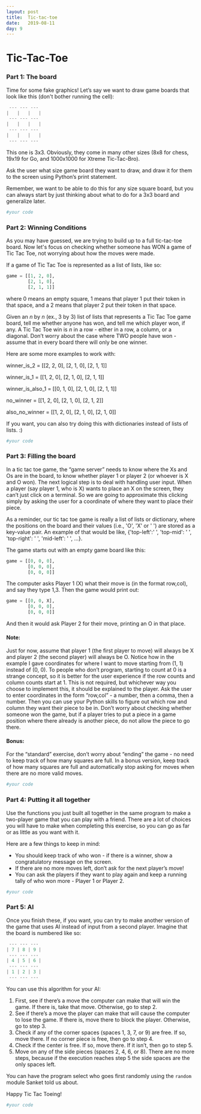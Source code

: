 ```yaml
---
layout: post
title:  Tic-tac-toe
date:   2019-08-11
day: 9
---
```



# Tic-Tac-Toe

### Part 1: The board

Time for some fake graphics! Let’s say we want to draw game boards that look like this (don't bother running the cell):


```python
 --- --- --- 
|   |   |   | 
 --- --- ---  
|   |   |   | 
 --- --- ---  
|   |   |   | 
 --- --- --- 
```

This one is 3x3. Obviously, they come in many other sizes (8x8 for chess, 19x19 for Go, and 1000x1000 for Xtreme Tic-Tac-Bro).

Ask the user what size game board they want to draw, and draw it for them to the screen using Python’s print statement.

Remember, we want to be able to do this for any size square board, but you can always start by just thinking about what to do for a 3x3 board and generalize later.


```python
#your code
```

### Part 2: Winning Conditions

As you may have guessed, we are trying to build up to a full tic-tac-toe board. Now let's focus on checking whether someone has WON a game of Tic Tac Toe, not worrying about how the moves were made.

If a game of Tic Tac Toe is represented as a list of lists, like so:


```python
game = [[1, 2, 0],
        [2, 1, 0],
        [2, 1, 1]]
```

where 0 means an empty square, 1 means that player 1 put their token in that space, and a 2 means that player 2 put their token in that space.

Given an $n$ by $n$ (ex., 3 by 3) list of lists that represents a Tic Tac Toe game board, tell me whether anyone has won, and tell me which player won, if any. A Tic Tac Toe win is $n$ in a row - either in a row, a column, or a diagonal. Don’t worry about the case where TWO people have won - assume that in every board there will only be one winner.

Here are some more examples to work with:

winner_is_2 = [[2, 2, 0],
	[2, 1, 0],
	[2, 1, 1]]

winner_is_1 = [[1, 2, 0],
	[2, 1, 0],
	[2, 1, 1]]

winner_is_also_1 = [[0, 1, 0],
	[2, 1, 0],
	[2, 1, 1]]

no_winner = [[1, 2, 0],
	[2, 1, 0],
	[2, 1, 2]]

also_no_winner = [[1, 2, 0],
	[2, 1, 0],
	[2, 1, 0]]

If you want, you can also try doing this with dictionaries instead of lists of lists. :)


```python
#your code
```

### Part 3: Filling the board

In a tic tac toe game, the “game server” needs to know where the Xs and Os are in the board, to know whether player 1 or player 2 (or whoever is X and O won). The next logical step is to deal with handling user input. When a player (say player 1, who is X) wants to place an X on the screen, they can’t just click on a terminal. So we are going to approximate this clicking simply by asking the user for a coordinate of where they want to place their piece.

As a reminder, our tic tac toe game is really a list of lists or dictionary, where the positions on the board and their values (i.e., 'O', 'X' or ' ') are stored as a key-value pair. An example of that would be like, {'top-left':' ', 'top-mid': ' ', 'top-right': ' ', 'mid-left': ' ', ...}.  

The game starts out with an empty game board like this:


```python
game = [[0, 0, 0],
        [0, 0, 0],
        [0, 0, 0]]
```

The computer asks Player 1 (X) what their move is (in the format row,col), and say they type 1,3. Then the game would print out:


```python
game = [[0, 0, X],
        [0, 0, 0],
        [0, 0, 0]]
```

And then it would ask Player 2 for their move, printing an O in that place.

#### Note:

Just for now, assume that player 1 (the first player to move) will always be X and player 2 (the second player) will always be O.
    Notice how in the example I gave coordinates for where I want to move starting from (1, 1) instead of (0, 0). To people who don’t program, starting to count at 0 is a strange concept, so it is better for the user experience if the row counts and column counts start at 1. This is not required, but whichever way you choose to implement this, it should be explained to the player.
    Ask the user to enter coordinates in the form “row,col” - a number, then a comma, then a number. Then you can use your Python skills to figure out which row and column they want their piece to be in.
    Don’t worry about checking whether someone won the game, but if a player tries to put a piece in a game position where there already is another piece, do not allow the piece to go there.

#### Bonus:

For the “standard” exercise, don’t worry about “ending” the game - no need to keep track of how many squares are full. In a bonus version, keep track of how many squares are full and automatically stop asking for moves when there are no more valid moves.


```python
#your code
```

### Part 4: Putting it all together

Use the functions you just built all together in the same program to make a two-player game that you can play with a friend. There are a lot of choices you will have to make when completing this exercise, so you can go as far or as little as you want with it.

Here are a few things to keep in mind:
- You should keep track of who won - if there is a winner, show a congratulatory message on the screen.
- If there are no more moves left, don’t ask for the next player’s move!
- You can ask the players if they want to play again and keep a running tally of who won more - Player 1 or Player 2.


```python
#your code
```

### Part 5: AI

Once you finish these, if you want, you can try to make another version of the game that uses AI instead of input from a second player. Imagine that the board is numbered like so:


```python
 --- --- --- 
| 7 | 8 | 9 | 
 --- --- ---  
| 4 | 5 | 6 | 
 --- --- ---  
| 1 | 2 | 3 | 
 --- --- --- 
```

You can use this algorithm for your AI:

1. First, see if there’s a move the computer can make that will win the game. If there is, take that move. Otherwise, go to step 2.
2. See if there’s a move the player can make that will cause the computer to lose the game. If there is, move there to block the player. Otherwise, go to step 3.
3. Check if any of the corner spaces (spaces 1, 3, 7, or 9) are free. If so, move there. If no corner piece is free, then go to step 4.
4. Check if the center is free. If so, move there. If it isn’t, then go to step 5.
5. Move on any of the side pieces (spaces 2, 4, 6, or 8). There are no more steps, because if the execution reaches step 5 the side spaces are the only spaces left.

You can have the program select who goes first randomly using the `random` module Sanket told us about.

Happy Tic Tac Toeing!


```python
#your code
```
